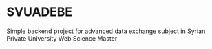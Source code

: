 # SVUADEBE
Simple backend project for advanced data exchange subject in Syrian Private University Web Science Master
